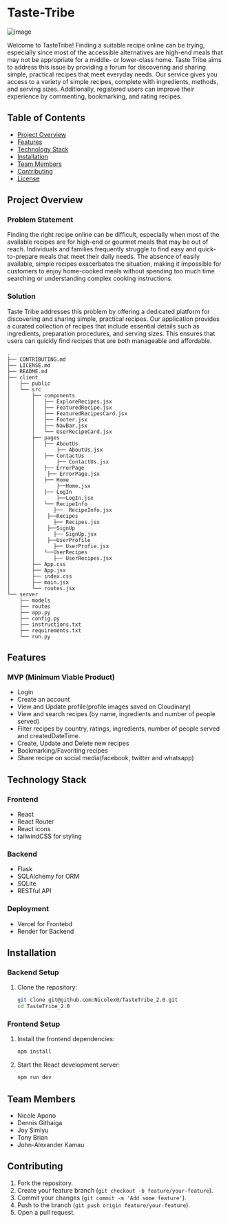 # Taste-Tribe
![image](https://github.com/user-attachments/assets/1a973972-2b36-4726-9f6b-3e8dafc2caa9)

Welcome to TasteTribe! Finding a suitable recipe online can be trying, especially since most of the accessible alternatives are high-end meals that may not be appropriate for a middle- or lower-class home. Taste Tribe aims to address this issue by providing a forum for discovering and sharing simple, practical recipes that meet everyday needs. Our service gives you access to a variety of simple recipes, complete with ingredients, methods, and serving sizes. Additionally, registered users can improve their experience by commenting, bookmarking, and rating recipes.

## Table of Contents

- [Project Overview](#project-overview)
- [Features](#features)
- [Technology Stack](#technology-stack)
- [Installation](#installation)
- [Team Members](#team-members)
- [Contributing](#contributing)
- [License](#license)

## Project Overview
### Problem Statement
Finding the right recipe online can be difficult, especially when most of the available recipes are for high-end or gourmet meals that may be out of reach. Individuals and families frequently struggle to find easy and quick-to-prepare meals that meet their daily needs. The absence of easily available, simple recipes exacerbates the situation, making it impossible for customers to enjoy home-cooked meals without spending too much time searching or understanding complex cooking instructions.

### Solution
Taste Tribe addresses this problem by offering a dedicated platform for discovering and sharing simple, practical recipes. Our application provides a curated collection of recipes that include essential details such as ingredients, preparation procedures, and serving sizes. This ensures that users can quickly find recipes that are both manageable and affordable.

```console
.
├── CONTRIBUTING.md
├── LICENSE.md
├── README.md
├── client
│   ├── public
│   └── src
│       ├── components
│       │   ├── ExploreRecipes.jsx
│       │   ├── FeaturedRecipe.jsx
│       │   ├── FeaturedRecipesCard.jsx
│       │   ├── Footer.jsx
│       │   ├── NavBar.jsx
│       │   └── UserRecipeCard.jsx
│       ├── pages
│       │   ├── AboutUs
│       │       ├── AboutUs.jsx
│       │   ├── ContactUs
│       │       ├── ContactUs.jsx
│       │   ├── ErrorPage
│       │    ├── ErrorPage.jsx
│       │   ├── Home
│       │       ├──Home.jsx
│       │   ├── LogIn
│       │       ├──LogIn.jsx
│       │   └── RecipeInfo
│       │      ├──  RecipeInfo.jsx
│       │    ├──Recipes
│       │      ├── Recipes.jsx
│       │    ├──SignUp
│       │      ├── SignUp.jsx
│       │    ├──UserProfile
│       │      ├── UserProfie.jsx
│       │   └──UserRecipes
│       │      ├── UserRecipes.jsx
│       ├── App.css
│       ├── App.jsx
│       ├── index.css
│       ├── main.jsx
│       └── routes.jsx
└── server
    ├── models
    ├── routes
    ├── app.py
    ├── config.py
    ├── instructions.txt
    ├── requirements.txt
    └── run.py
```

## Features

### MVP (Minimum Viable Product)
- Login
- Create an account
- View and Update profile(profile images saved on Cloudinary)
- View and search recipes (by name, ingredients and number of people served)
- Filter recipes by country, ratings, ingredients, number of people served and createdDateTime.
- Create, Update and Delete new recipes
- Bookmarking/Favoriting recipes
- Share recipe on social media(facebook, twitter and whatsapp)

## Technology Stack
### Frontend

- React
- React Router
- React icons
- tailwindCSS for styling

### Backend

- Flask
- SQLAlchemy for ORM
- SQLite
- RESTful API

### Deployment

- Vercel for Frontebd
- Render for Backend

## Installation
### Backend Setup

1. Clone the repository:

    ```sh
    git clone git@github.com:Nicolex0/TasteTribe_2.0.git
    cd TasteTribe_2.0
    ```

### Frontend Setup

1. Install the frontend dependencies:

    ```sh
    npm install
    ```

2. Start the React development server:

    ```sh
    npm run dev
    ```
## Team Members

- Nicole Apono
- Dennis Githaiga
- Joy Simiyu
- Tony Brian
- John-Alexander Kamau

## Contributing

1. Fork the repository.
2. Create your feature branch (`git checkout -b feature/your-feature`).
3. Commit your changes (`git commit -m 'Add some feature'`).
4. Push to the branch (`git push origin feature/your-feature`).
5. Open a pull request.

